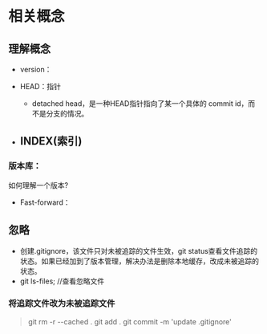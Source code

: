 # 相关概念

## 理解概念
- version：

- HEAD：指针
    - detached head，是一种HEAD指针指向了某一个具体的 commit id，而不是分支的情况。 

- INDEX(索引)
    - 

### 版本库：
如何理解一个版本?  

- Fast-forward：


## 忽略
- 创建.gitignore，该文件只对未被追踪的文件生效，git status查看文件追踪的状态。如果已经加到了版本管理，解决办法是删除本地缓存，改成未被追踪的状态。
- git ls-files;   //查看忽略文件

### 将追踪文件改为未被追踪文件
> git rm -r --cached .
> git add .
> git commit -m 'update .gitignore'
